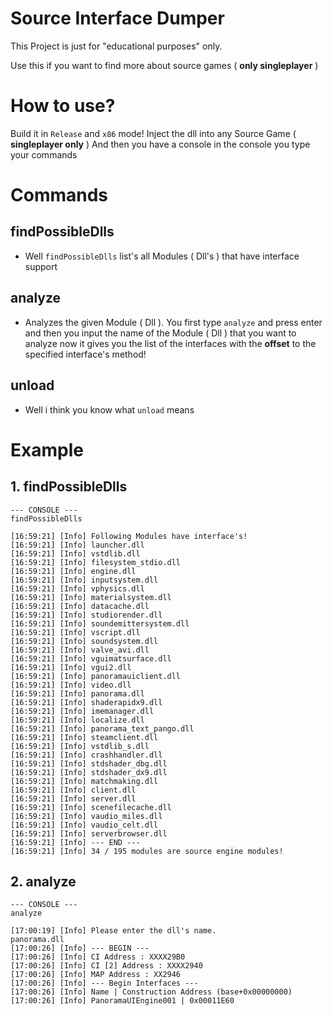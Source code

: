 # Source Interface Dumper

This Project is just for "educational purposes" only.

Use this if you want to find more about source games ( **only singleplayer** )

# How to use?
Build it in `Release` and `x86` mode!
Inject the dll into any Source Game ( **singleplayer only** )
And then you have a console in the console you type your commands

# Commands
## findPossibleDlls
- Well `findPossibleDlls` list's all Modules ( Dll's ) that have interface support

## analyze
- Analyzes the given Module ( Dll ). You first type `analyze` and press enter and then you input the name of the Module ( Dll ) that you want to analyze now it gives you the list of the interfaces with the **offset** to the specified interface's method!

## unload
- Well i think you know what `unload` means

# Example

## 1. findPossibleDlls
```
--- CONSOLE ---
findPossibleDlls

[16:59:21] [Info] Following Modules have interface's!
[16:59:21] [Info] launcher.dll
[16:59:21] [Info] vstdlib.dll
[16:59:21] [Info] filesystem_stdio.dll
[16:59:21] [Info] engine.dll
[16:59:21] [Info] inputsystem.dll
[16:59:21] [Info] vphysics.dll
[16:59:21] [Info] materialsystem.dll
[16:59:21] [Info] datacache.dll
[16:59:21] [Info] studiorender.dll
[16:59:21] [Info] soundemittersystem.dll
[16:59:21] [Info] vscript.dll
[16:59:21] [Info] soundsystem.dll
[16:59:21] [Info] valve_avi.dll
[16:59:21] [Info] vguimatsurface.dll
[16:59:21] [Info] vgui2.dll
[16:59:21] [Info] panoramauiclient.dll
[16:59:21] [Info] video.dll
[16:59:21] [Info] panorama.dll
[16:59:21] [Info] shaderapidx9.dll
[16:59:21] [Info] imemanager.dll
[16:59:21] [Info] localize.dll
[16:59:21] [Info] panorama_text_pango.dll
[16:59:21] [Info] steamclient.dll
[16:59:21] [Info] vstdlib_s.dll
[16:59:21] [Info] crashhandler.dll
[16:59:21] [Info] stdshader_dbg.dll
[16:59:21] [Info] stdshader_dx9.dll
[16:59:21] [Info] matchmaking.dll
[16:59:21] [Info] client.dll
[16:59:21] [Info] server.dll
[16:59:21] [Info] scenefilecache.dll
[16:59:21] [Info] vaudio_miles.dll
[16:59:21] [Info] vaudio_celt.dll
[16:59:21] [Info] serverbrowser.dll
[16:59:21] [Info] --- END ---
[16:59:21] [Info] 34 / 195 modules are source engine modules!
```

## 2. analyze
```
--- CONSOLE ---
analyze

[17:00:19] [Info] Please enter the dll's name.
panorama.dll
[17:00:26] [Info] --- BEGIN ---
[17:00:26] [Info] CI Address : XXXX29B0
[17:00:26] [Info] CI [2] Address : XXXX2940
[17:00:26] [Info] MAP Address : XX2946
[17:00:26] [Info] --- Begin Interfaces ---
[17:00:26] [Info] Name | Construction Address (base+0x00000000)
[17:00:26] [Info] PanoramaUIEngine001 | 0x00011E60
```